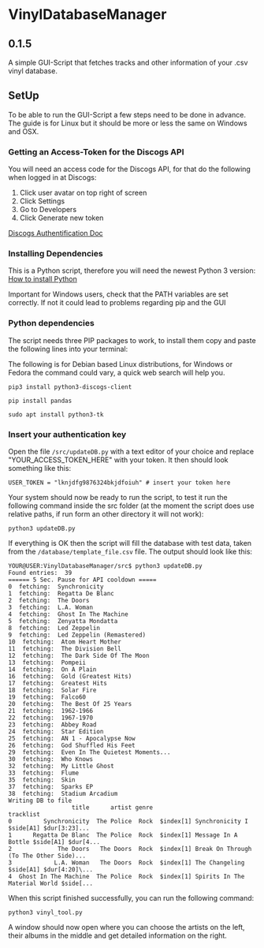 # VinylDatabaseManager
## 0.1.5
A simple GUI-Script that fetches tracks and other information of your .csv vinyl database.

## SetUp
To be able to run the GUI-Script a few steps need to be done in advance. The guide is for Linux but it should be more or less the same on Windows and OSX.

### Getting an Access-Token for the Discogs API
You will need an access code for the Discogs API, for that do the following when logged in at Discogs:

1. Click user avatar on top right of screen
2. Click Settings
3. Go to Developers
4. Click Generate new token

[Discogs Authentification Doc](https://python3-discogs-client.readthedocs.io/en/latest/authentication.html)

### Installing Dependencies
This is a Python script, therefore you will need the newest Python 3 version:
[How to install Python](https://www.python.org/downloads/)

Important for Windows users, check that the PATH variables are set correctly. If not it could lead to problems regarding pip and the GUI

### Python dependencies
The script needs three PIP packages to work, to install them copy and paste the following lines into your terminal:

The following is for Debian based Linux distributions, for Windows or Fedora the command could vary, a quick web search will help you.
```
pip3 install python3-discogs-client

pip install pandas

sudo apt install python3-tk
```

### Insert your authentication key
Open the file ```/src/updateDB.py``` with a text editor of your choice and replace "YOUR_ACCESS_TOKEN_HERE" with your token. It then should look something like this:
```
USER_TOKEN = "lknjdfg9876324bkjdfoiuh" # insert your token here
```
Your system should now be ready to run the script, to test it run the following command inside the src folder (at the moment the script does use relative paths, if run form an other directory it will not work):
```
python3 updateDB.py
```
If everything is OK then the script will fill the database with test data, taken from the ```/database/template_file.csv``` file. The output should look like this:

```
YOUR@USER:VinylDatabaseManager/src$ python3 updateDB.py 
Found entries:  39
====== 5 Sec. Pause for API cooldown =====
0  fetching:  Synchronicity
1  fetching:  Regatta De Blanc
2  fetching:  The Doors
3  fetching:  L.A. Woman
4  fetching:  Ghost In The Machine
5  fetching:  Zenyatta Mondatta
8  fetching:  Led Zeppelin
9  fetching:  Led Zeppelin (Remastered)
10  fetching:  Atom Heart Mother
11  fetching:  The Division Bell
12  fetching:  The Dark Side Of The Moon
13  fetching:  Pompeii
14  fetching:  On A Plain
16  fetching:  Gold (Greatest Hits)
17  fetching:  Greatest Hits
18  fetching:  Solar Fire
19  fetching:  Falco60
20  fetching:  The Best Of 25 Years
21  fetching:  1962-1966
22  fetching:  1967-1970
23  fetching:  Abbey Road
24  fetching:  Star Edition
25  fetching:  AN 1 - Apocalypse Now
26  fetching:  God Shuffled His Feet
29  fetching:  Even In The Quietest Moments...
30  fetching:  Who Knows
32  fetching:  My Little Ghost
33  fetching:  Flume
35  fetching:  Skin
37  fetching:  Sparks EP
38  fetching:  Stadium Arcadium
Writing DB to file
                  title      artist genre                                          tracklist
0         Synchronicity  The Police  Rock  $index[1] Synchronicity I $side[A1] $dur[3:23]...
1      Regatta De Blanc  The Police  Rock  $index[1] Message In A Bottle $side[A1] $dur[4...
2             The Doors   The Doors  Rock  $index[1] Break On Through (To The Other Side)...
3            L.A. Woman   The Doors  Rock  $index[1] The Changeling $side[A1] $dur[4:20]\...
4  Ghost In The Machine  The Police  Rock  $index[1] Spirits In The Material World $side[...
```
When this script finished successfully, you can run the following command:
```
python3 vinyl_tool.py 
```
A window should now open where you can choose the artists on the left, their albums in the middle and get detailed information on the right.